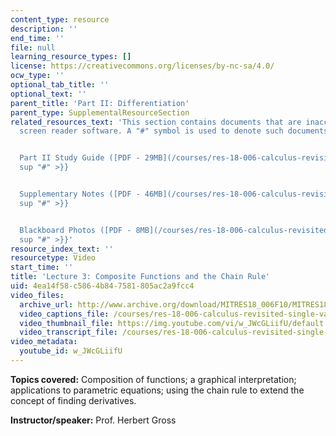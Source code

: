 ```yaml
---
content_type: resource
description: ''
end_time: ''
file: null
learning_resource_types: []
license: https://creativecommons.org/licenses/by-nc-sa/4.0/
ocw_type: ''
optional_tab_title: ''
optional_text: ''
parent_title: 'Part II: Differentiation'
parent_type: SupplementalResourceSection
related_resources_text: 'This section contains documents that are inaccessible to
  screen reader software. A "#" symbol is used to denote such documents.


  Part II Study Guide ([PDF - 29MB](/courses/res-18-006-calculus-revisited-single-variable-calculus-fall-2010/resources/mitres_18_006_study_2-1)){{<
  sup "#" >}}


  Supplementary Notes ([PDF - 46MB](/courses/res-18-006-calculus-revisited-single-variable-calculus-fall-2010/resources/mitres_18_006_supp_notes-1)){{<
  sup "#" >}}


  Blackboard Photos ([PDF - 8MB](/courses/res-18-006-calculus-revisited-single-variable-calculus-fall-2010/resources/mitres_18_006_blackboard-1)){{<
  sup "#" >}}'
resource_index_text: ''
resourcetype: Video
start_time: ''
title: 'Lecture 3: Composite Functions and the Chain Rule'
uid: 4ea14f58-c586-4b84-7581-805ac2a9fcc4
video_files:
  archive_url: http://www.archive.org/download/MITRES18_006F10/MITRES18_006F10_26_0203_300k.mp4
  video_captions_file: /courses/res-18-006-calculus-revisited-single-variable-calculus-fall-2010/c7fdcf79aa465bccb8adaaf74d7c7e5d_w_JWcGLiifU.vtt
  video_thumbnail_file: https://img.youtube.com/vi/w_JWcGLiifU/default.jpg
  video_transcript_file: /courses/res-18-006-calculus-revisited-single-variable-calculus-fall-2010/b23962385ad769dd34b32796ca1ff8c4_w_JWcGLiifU.pdf
video_metadata:
  youtube_id: w_JWcGLiifU
---
```


**Topics covered:** Composition of functions; a graphical interpretation; applications to parametric equations; using the chain rule to extend the concept of finding derivatives.

**Instructor/speaker:** Prof. Herbert Gross

